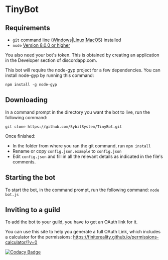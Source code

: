 # TinyBot

## Requirements

- `git` command line ([Windows](https://git-scm.com/download/win)|[Linux](https://git-scm.com/book/en/v2/Getting-Started-Installing-Git)|[MacOS](https://git-scm.com/download/mac)) installed
- `node` [Version 8.0.0 or higher](https://nodejs.org)

You also need your bot's token. This is obtained by creating an application in the Developer section of discordapp.com.

This bot will require the node-gyp project for a few dependencies. You can install node-gyp by running this command:

`npm install -g node-gyp`

## Downloading

In a command prompt in the directory you want the bot to live, run the following command:

`git clone https://github.com/SybilSystem/TinyBot.git`

Once finished:

- In the folder from where you ran the git command, run `npm install`
- Rename or copy `config.json.example` to `config.json`
- Edit `config.json` and fill in all the relevant details as indicated in the file's comments.

## Starting the bot

To start the bot, in the command prompt, run the following command: `node bot.js`

## Inviting to a guild

To add the bot to your guild, you have to get an OAuth link for it.

You can use this site to help you generate a full OAuth Link, which includes a calculator for the permissions: <https://finitereality.github.io/permissions-calculator/?v=0>

[![Codacy Badge](https://api.codacy.com/project/badge/Grade/e5a623175e8d4f0d8c0f2d791f5af2fb)](https://www.codacy.com/app/SybilSystem/TinyBot?utm_source=github.com&amp;utm_medium=referral&amp;utm_content=SybilSystem/TinyBot&amp;utm_campaign=Badge_Grade)
